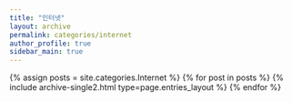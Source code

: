 ```yaml
---
title: "인터넷"
layout: archive
permalink: categories/internet
author_profile: true
sidebar_main: true
---
```



{% assign posts = site.categories.Internet %}
{% for post in posts %} {% include archive-single2.html type=page.entries_layout %} {% endfor %}